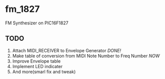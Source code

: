fm_1827
=======

FM Synthesizer on PIC16F1827

## TODO
  1. Attach MIDI_RECEIVER to Envelope Generator *DONE!*
  2. Make table of conversion from MIDI Note Number to Freq Number *NOW*
  3. Improve Envelope table
  4. Implement LED indicater
  5. And more(smarl fix and tweak)
